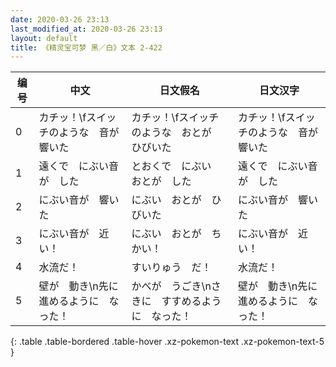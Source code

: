 ```yaml
---
date: 2020-03-26 23:13
last_modified_at: 2020-03-26 23:13
layout: default
title: 《精灵宝可梦 黑／白》文本 2-422
---
```

| 编号 | 中文 | 日文假名 | 日文汉字 |
| ---- | ---- | ---- | --- |
| 0 | カチッ！\fスイッチのような　音が　響いた | カチッ！\fスイッチのような　おとが　ひびいた | カチッ！\fスイッチのような　音が　響いた |
| 1 | 遠くで　にぶい音が　した | とおくで　にぶい　おとが　した | 遠くで　にぶい音が　した |
| 2 | にぶい音が　響いた | にぶい　おとが　ひびいた | にぶい音が　響いた |
| 3 | にぶい音が　近い！ | にぶい　おとが　ちかい！ | にぶい音が　近い！ |
| 4 | 水流だ！ | すいりゅう　だ！ | 水流だ！ |
| 5 | 壁が　動き\n先に　進めるように　なった！ | かべが　うごき\nさきに　すすめるように　なった！ | 壁が　動き\n先に　進めるように　なった！ |
{: .table .table-bordered .table-hover .xz-pokemon-text .xz-pokemon-text-5 }